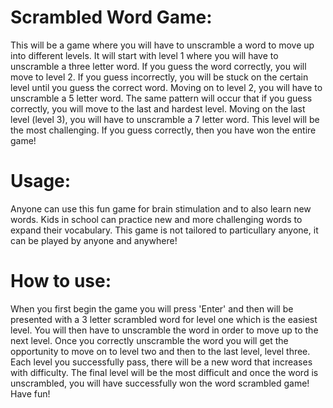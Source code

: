 # Scrambled Word Game:
This will be a game where you will have to unscramble a word to move up into different levels. It will start with level 1 where you will have to unscramble a three letter word. If you guess the word correctly, you will move to level 2. If you guess incorrectly, you will be stuck on the certain level until you guess the correct word. Moving on to level 2, you will have to unscramble a 5 letter word. The same pattern will occur that if you guess correctly, you will move to the last and hardest level. Moving on the last level (level 3), you will have to unscramble a 7 letter word. This level will be the most challenging. If you guess correctly, then you have won the entire game! 
# Usage:
Anyone can use this fun game for brain stimulation and to also learn new words. Kids in school can practice new and more challenging words to expand their vocabulary. This game is not tailored to particullary anyone, it can be played by anyone and anywhere!
# How to use:
When you first begin the game you will press 'Enter' and then will be presented with a 3 letter scrambled word for level one which is the easiest level. You will then have to unscramble the word in order to move up to the next level. Once you correctly unscramble the word you will get the opportunity to move on to level two and then to the last level, level three. Each level you successfully pass, there will be a new word that increases with difficulty. The final level will be the most difficult and once the word is unscrambled, you will have successfully won the word scrambled game! Have fun! 


